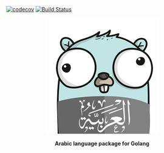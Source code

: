 [![codecov](https://codecov.io/gh/AbdullahDiaa/ar-golang/branch/main/graph/badge.svg?token=2RS36L0KVL)](https://codecov.io/gh/AbdullahDiaa/ar-golang)
[![Build Status](https://travis-ci.com/AbdullahDiaa/ar-golang.svg?token=xpANNwyiLEp99ynBzKhp&branch=main)](https://travis-ci.com/AbdullahDiaa/ar-golang)

<p align="center" width="100%">
     <img alt="Arabic tools for golang - حزمة أدوات للتعامل مع اللغة العربية في لغة go" src=".github/logo.png"> 
</p>
<p align="center" width="100%">
<strong>Arabic language package for Golang</strong>
</p>


